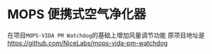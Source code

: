 # MOPS 便携式空气净化器

在项目`MOPS·VIDA PM Watchdog`的基础上增加风量调节功能
原项目地址是 <https://github.com/NiceLabs/mops-vida-pm-watchdog>
